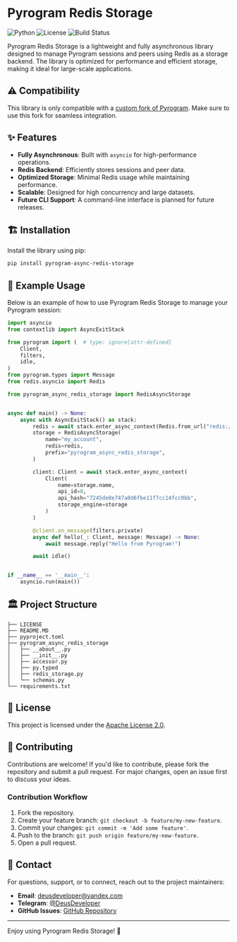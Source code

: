 # Pyrogram Redis Storage

![Python](https://img.shields.io/badge/Python-3.10%2B-blue)
![License](https://img.shields.io/github/license/deus-developer/pyrogram-async-redis-storage)
![Build Status](https://img.shields.io/github/actions/workflow/status/deus-developer/pyrogram-async-redis-storage/release_pypi.yaml)

Pyrogram Redis Storage is a lightweight and fully asynchronous library designed to manage Pyrogram sessions and peers
using Redis as a storage backend. The library is optimized for performance and efficient storage, making it ideal for
large-scale applications.

## ⚠️ Compatibility

This library is only compatible with a [custom fork of Pyrogram](https://github.com/KurimuzonAkuma/pyrogram/). Make sure
to use this fork for seamless integration.

## ✨ Features

- **Fully Asynchronous**: Built with `asyncio` for high-performance operations.
- **Redis Backend**: Efficiently stores sessions and peer data.
- **Optimized Storage**: Minimal Redis usage while maintaining performance.
- **Scalable**: Designed for high concurrency and large datasets.
- **Future CLI Support**: A command-line interface is planned for future releases.

## 🏗️ Installation

Install the library using pip:

```bash
pip install pyrogram-async-redis-storage
```

## 🚀 Example Usage

Below is an example of how to use Pyrogram Redis Storage to manage your Pyrogram session:

```python
import asyncio
from contextlib import AsyncExitStack

from pyrogram import (  # type: ignore[attr-defined]
    Client,
    filters,
    idle,
)
from pyrogram.types import Message
from redis.asyncio import Redis

from pyrogram_async_redis_storage import RedisAsyncStorage


async def main() -> None:
    async with AsyncExitStack() as stack:
        redis = await stack.enter_async_context(Redis.from_url("redis://localhost:6379"))
        storage = RedisAsyncStorage(
            name="my_account",
            redis=redis,
            prefix="pyrogram_async_redis_storage",
        )

        client: Client = await stack.enter_async_context(
            Client(
                name=storage.name,
                api_id=8,
                api_hash="7245de8e747a0d6fbe11f7cc14fcc0bb",
                storage_engine=storage
            )
        )

        @client.on_message(filters.private)
        async def hello(_: Client, message: Message) -> None:
            await message.reply("Hello from Pyrogram!")

        await idle()


if __name__ == '__main__':
    asyncio.run(main())
```

## 🏛️ Project Structure

```
├── LICENSE
├── README.MD
├── pyproject.toml
├── pyrogram_async_redis_storage
│   ├── __about__.py
│   ├── __init__.py
│   ├── accessor.py
│   ├── py.typed
│   ├── redis_storage.py
│   └── schemas.py
└── requirements.txt
```

## 📃 License

This project is licensed under the [Apache License 2.0](LICENSE).

## 🤝 Contributing

Contributions are welcome! If you'd like to contribute, please fork the repository and submit a pull request. For major
changes, open an issue first to discuss your ideas.

### Contribution Workflow

1. Fork the repository.
2. Create your feature branch: `git checkout -b feature/my-new-feature`.
3. Commit your changes: `git commit -m 'Add some feature'`.
4. Push to the branch: `git push origin feature/my-new-feature`.
5. Open a pull request.

## 💬 Contact

For questions, support, or to connect, reach out to the project maintainers:

- **Email**: [deusdeveloper@yandex.com](mailto:deusdeveloper@yandex.com)
- **Telegram**: [@DeusDeveloper](https://t.me/DeusDeveloper)
- **GitHub Issues**: [GitHub Repository](https://github.com/deus-developer/pyrogram-async-redis-storage/issues)

---

Enjoy using Pyrogram Redis Storage! 🚀
